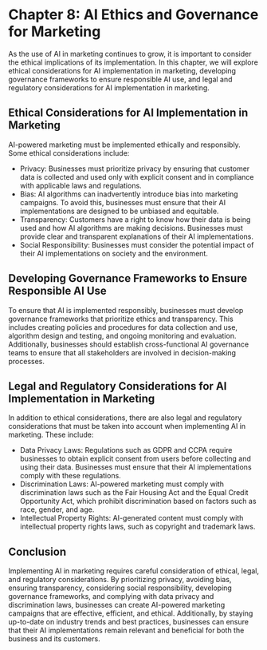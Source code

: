 Chapter 8: AI Ethics and Governance for Marketing
=================================================

As the use of AI in marketing continues to grow, it is important to consider the ethical implications of its implementation. In this chapter, we will explore ethical considerations for AI implementation in marketing, developing governance frameworks to ensure responsible AI use, and legal and regulatory considerations for AI implementation in marketing.

Ethical Considerations for AI Implementation in Marketing
---------------------------------------------------------

AI-powered marketing must be implemented ethically and responsibly. Some ethical considerations include:

* Privacy: Businesses must prioritize privacy by ensuring that customer data is collected and used only with explicit consent and in compliance with applicable laws and regulations.
* Bias: AI algorithms can inadvertently introduce bias into marketing campaigns. To avoid this, businesses must ensure that their AI implementations are designed to be unbiased and equitable.
* Transparency: Customers have a right to know how their data is being used and how AI algorithms are making decisions. Businesses must provide clear and transparent explanations of their AI implementations.
* Social Responsibility: Businesses must consider the potential impact of their AI implementations on society and the environment.

Developing Governance Frameworks to Ensure Responsible AI Use
-------------------------------------------------------------

To ensure that AI is implemented responsibly, businesses must develop governance frameworks that prioritize ethics and transparency. This includes creating policies and procedures for data collection and use, algorithm design and testing, and ongoing monitoring and evaluation. Additionally, businesses should establish cross-functional AI governance teams to ensure that all stakeholders are involved in decision-making processes.

Legal and Regulatory Considerations for AI Implementation in Marketing
----------------------------------------------------------------------

In addition to ethical considerations, there are also legal and regulatory considerations that must be taken into account when implementing AI in marketing. These include:

* Data Privacy Laws: Regulations such as GDPR and CCPA require businesses to obtain explicit consent from users before collecting and using their data. Businesses must ensure that their AI implementations comply with these regulations.
* Discrimination Laws: AI-powered marketing must comply with discrimination laws such as the Fair Housing Act and the Equal Credit Opportunity Act, which prohibit discrimination based on factors such as race, gender, and age.
* Intellectual Property Rights: AI-generated content must comply with intellectual property rights laws, such as copyright and trademark laws.

Conclusion
----------

Implementing AI in marketing requires careful consideration of ethical, legal, and regulatory considerations. By prioritizing privacy, avoiding bias, ensuring transparency, considering social responsibility, developing governance frameworks, and complying with data privacy and discrimination laws, businesses can create AI-powered marketing campaigns that are effective, efficient, and ethical. Additionally, by staying up-to-date on industry trends and best practices, businesses can ensure that their AI implementations remain relevant and beneficial for both the business and its customers.
